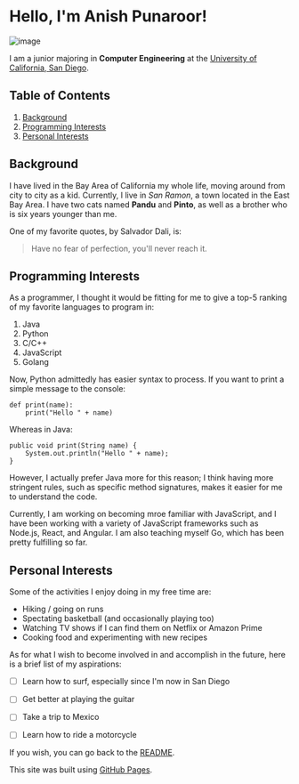 # Hello, I'm Anish Punaroor!

![image](https://user-images.githubusercontent.com/11761356/134828168-920ffb3e-927c-4e71-987c-9b0708577554.png)

I am a junior majoring in **Computer Engineering** at the [University of California, San Diego](https://ucsd.edu/). 

## Table of Contents
1. [Background](#background)
2. [Programming Interests](#programming-interests)
3. [Personal Interests](#personal-interests)

<a name ="background"/>

## Background

I have lived in the Bay Area of California my whole life, moving around from city to city as a kid. Currently, I live in *San Ramon*, a town located in the East Bay Area. I have two cats named **Pandu** and **Pinto**, as well as a brother who is six years younger than me. 

One of my favorite quotes, by Salvador Dali, is:

> Have no fear of perfection, you'll never reach it. 

<a name ="programming-interests"/>

## Programming Interests

As a programmer, I thought it would be fitting for me to give a top-5 ranking of my favorite languages to program in: 

1. Java
2. Python
3. C/C++
4. JavaScript
5. Golang

Now, Python admittedly has easier syntax to process. If you want to print a simple message to the console: 

```
def print(name):
    print("Hello " + name)
```

Whereas in Java:
```
public void print(String name) {
    System.out.println("Hello " + name); 
}
```

However, I actually prefer Java more for this reason; I think having more stringent rules, such as specific method signatures, makes it easier for me to understand the code. 

Currently, I am working on becoming mroe familiar with JavaScript, and I have been working with a variety of JavaScript frameworks such as Node.js, React, and Angular. I am also teaching myself Go, which has been pretty fulfilling so far. 

<a name ="personal-interests"/>

## Personal Interests

Some of the activities I enjoy doing in my free time are: 
 - Hiking / going on runs
 - Spectating basketball (and occasionally playing too)
 - Watching TV shows if I can find them on Netflix or Amazon Prime
 - Cooking food and experimenting with new recipes

As for what I wish to become involved in and accomplish in the future, here is a brief list of my aspirations:  
 - [ ] Learn how to surf, especially since I'm now in San Diego
 - [ ] Get better at playing the guitar 
 - [ ] Take a trip to Mexico 
 - [ ] Learn how to ride a motorcycle


If you wish, you can go back to the [README](README.md). 


This site was built using [GitHub Pages](https://pages.github.com/).
